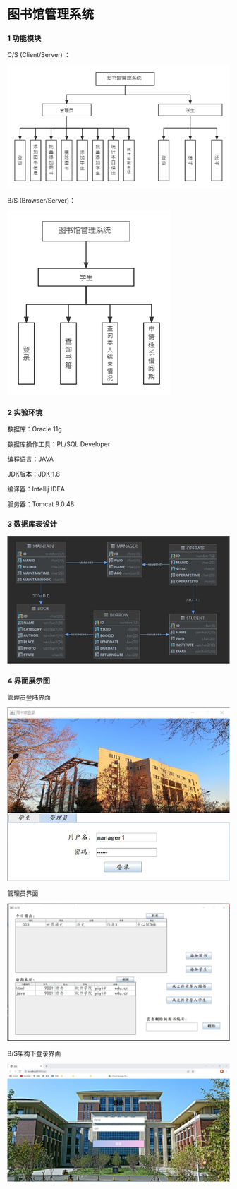 # 图书馆管理系统



### 1 功能模块

C/S  (Client/Server) ：

![](./picture/功能模块cs.png)

B/S  (Browser/Server)：

![](./picture/功能模块bs.png)

### 2 实验环境

数据库：Oracle 11g

数据库操作工具：PL/SQL Developer

编程语言：JAVA

JDK版本：JDK 1.8

编译器：Intellij IDEA

服务器：Tomcat 9.0.48



### 3 数据库表设计

<img src="./picture/关系表.png" style="zoom:80%;" />



### 4 界面展示图

管理员登陆界面

<img src="./picture/管理员登录界面.png" style="zoom:80%;" />

管理员界面

<img src="./picture/管理员界面.png" style="zoom:80%;" />

B/S架构下登录界面

 <img src="./picture/登录界面bs.png" style="zoom:80%;" />







